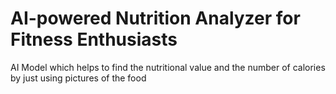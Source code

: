 # AI-powered Nutrition Analyzer for Fitness Enthusiasts
AI Model which helps to find the nutritional value and the number of calories by just using pictures of the food
